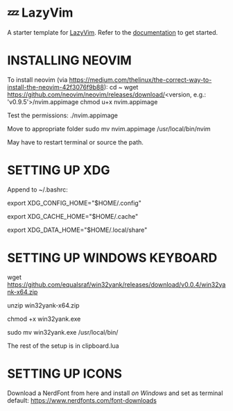 # 💤 LazyVim

A starter template for [LazyVim](https://github.com/LazyVim/LazyVim).
Refer to the [documentation](https://lazyvim.github.io/installation) to get started.

# INSTALLING NEOVIM

To install neovim (via https://medium.com/thelinux/the-correct-way-to-install-the-neovim-42f3076f9b88): cd ~ wget https://github.com/neovim/neovim/releases/download/<version, e.g.: 'v0.9.5'>/nvim.appimage chmod u+x nvim.appimage

Test the permissions: ./nvim.appimage

Move to appropriate folder sudo mv nvim.appimage /usr/local/bin/nvim

May have to restart terminal or source the path.

# SETTING UP XDG

Append to ~/.bashrc:

export XDG_CONFIG_HOME="$HOME/.config"

export XDG_CACHE_HOME="$HOME/.cache"

export XDG_DATA_HOME="$HOME/.local/share"

# SETTING UP WINDOWS KEYBOARD

wget https://github.com/equalsraf/win32yank/releases/download/v0.0.4/win32yank-x64.zip

unzip win32yank-x64.zip

chmod +x win32yank.exe

sudo mv win32yank.exe /usr/local/bin/

The rest of the setup is in clipboard.lua

# SETTING UP ICONS
Download a NerdFont from here and install _on Windows_ and set as terminal default:
https://www.nerdfonts.com/font-downloads
